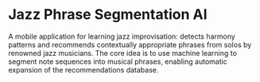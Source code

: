 # Jazz Phrase Segmentation AI

A mobile application for learning jazz improvisation: detects harmony patterns and recommends contextually appropriate phrases from solos by renowned jazz musicians. The core idea is to use machine learning to segment note sequences into musical phrases, enabling automatic expansion of the recommendations database.
